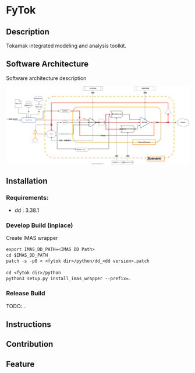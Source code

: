 # FyTok

## Description
  
  Tokamak integrated modeling and analysis toolkit.

## Software Architecture
Software architecture description

![Image](docs/figures/fytok.svg "FuYun")

## Installation

### Requirements:
  - dd : 3.38.1

### Develop Build (inplace) 

Create IMAS wrapper

```{bash}
export IMAS_DD_PATH=<IMAS DD Path>
cd $IMAS_DD_PATH
patch -s -p0 < <fytok dir>/python/dd_<dd version>.patch

cd <fytok dir>/python
python3 setup.py install_imas_wrapper --prefix=.
```
 
### Release Build

TODO:...

## Instructions

 
## Contribution




##  Feature
 
 
